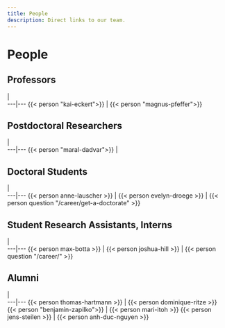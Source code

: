 ```yaml
---
title: People
description: Direct links to our team.
---
```

# People

## Professors
   |   
---|---
{{< person "kai-eckert">}} | {{< person "magnus-pfeffer">}}

## Postdoctoral Researchers
   |   
---|---
{{< person "maral-dadvar">}} | 



## Doctoral Students

   |   
---|---
{{< person anne-lauscher >}}  | {{< person evelyn-droege >}}
 | {{< person question  "/career/get-a-doctorate" >}}


## Student Research Assistants, Interns

   |   
---|---
{{< person max-botta >}} | {{< person joshua-hill >}}
| {{< person question   "/career/" >}}

## Alumni

   |   
---|---
{{< person thomas-hartmann >}}  | {{< person dominique-ritze >}}
{{< person "benjamin-zapilko">}} | {{< person mari-itoh >}}
{{< person jens-steilen >}}  | {{< person anh-duc-nguyen >}}
